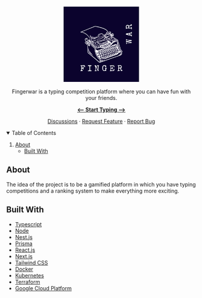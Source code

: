 <a href="https://fingerwar.com.br">
  <p align="center">
    <img src="./logo.png" width="200" height="200" alt="Fingerwar-Logo" />
  </p>
</a>

<p align="center">
  Fingerwar is a typing competition platform where you can have fun with your friends.
</p>

<p align="center"><a href="https://fingerwar.com.br"><strong><-- Start Typing --></strong></a></p>

<p align="center">
  <a href="https://github.com/orgs/Finger-War/discussions">Discussions</a>
  ·
  <a href="https://github.com/Finger-War/fingerwar/pulls">Request Feature</a>
  ·
  <a href="https://github.com/Finger-War/fingerwar/issues">Report Bug</a>
</p>

<details open="open">
  <summary>Table of Contents</summary>
  
  <ol>
    <li>
      <a href="#about">About</a>
      <ul>
        <li>
          <a href="#built-with">Built With</a>
        </li>
      </ul>
    </li>
  </ol>
</details>

## About
The idea of ​​the project is to be a gamified platform in which you have typing competitions and a ranking system to make everything more exciting.

## Built With

* [Typescript]()
* [Node]()
* [Nest.js]()
* [Prisma]()
* [React.js]()
* [Next.js]()
* [Tailwind CSS]()
* [Docker]()
* [Kubernetes]()
* [Terraform]()
* [Google Cloud Platform]()
